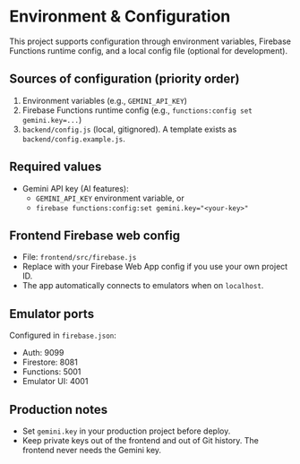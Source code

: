 # Environment & Configuration

This project supports configuration through environment variables, Firebase Functions runtime config, and a local config file (optional for development).

## Sources of configuration (priority order)

1. Environment variables (e.g., `GEMINI_API_KEY`)
2. Firebase Functions runtime config (e.g., `functions:config set gemini.key=...`)
3. `backend/config.js` (local, gitignored). A template exists as `backend/config.example.js`.

## Required values

- Gemini API key (AI features):
  - `GEMINI_API_KEY` environment variable, or
  - `firebase functions:config:set gemini.key="<your-key>"`

## Frontend Firebase web config

- File: `frontend/src/firebase.js`
- Replace with your Firebase Web App config if you use your own project ID.
- The app automatically connects to emulators when on `localhost`.

## Emulator ports

Configured in `firebase.json`:
- Auth: 9099
- Firestore: 8081
- Functions: 5001
- Emulator UI: 4001

## Production notes

- Set `gemini.key` in your production project before deploy.
- Keep private keys out of the frontend and out of Git history. The frontend never needs the Gemini key.
